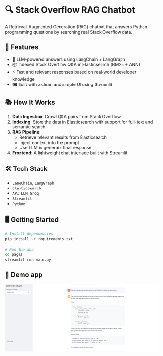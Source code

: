 # 🔍 Stack Overflow RAG Chatbot

A Retrieval-Augmented Generation (RAG) chatbot that answers Python programming questions by searching real Stack Overflow data.

## 🚀 Features

- 🧠 LLM-powered answers using LangChain + LangGraph
- 📦 Indexed Stack Overflow Q&A in Elasticsearch (BM25 + ANN)
- ⚡ Fast and relevant responses based on real-world developer knowledge
- 🖼️ Built with a clean and simple UI using Streamlit

## 📚 How It Works

1. **Data Ingestion**: Crawl Q&A pairs from Stack Overflow  
2. **Indexing**: Store the data in Elasticsearch with support for full-text and semantic search  
3. **RAG Pipeline**:
   - Retrieve relevant results from Elasticsearch
   - Inject context into the prompt
   - Use LLM to generate final response
4. **Frontend**: A lightweight chat interface built with Streamlit

## 🛠️ Tech Stack

- `LangChain`, `LangGraph`
- `Elasticsearch`
- `API LLM Groq`
- `Streamlit`
- `Python`

## 🖥️ Getting Started

```bash
# Install dependencies
pip install -r requirements.txt

# Run the app
cd pages
streamlit run main.py
```

## 📸 Demo app
![Chat History](images/demo.png)